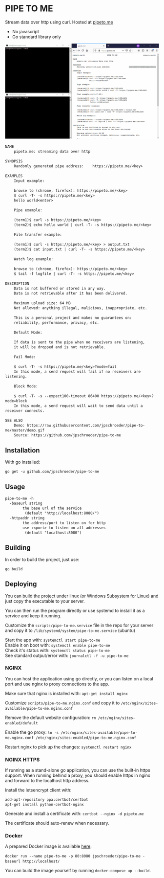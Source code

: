 
PIPE TO ME
==========

Stream data over http using curl.  Hosted at [pipeto.me](https://pipeto.me/)

- No javascript
- Go standard library only

![](demo.gif)

```
NAME
    pipeto.me: streaming data over http

SYNOPSIS
    Randomly generated pipe address:    https://pipeto.me/<key>

EXAMPLES
    Input example:

    browse to (chrome, firefox): https://pipeto.me/<key>
    $ curl -T- -s https://pipeto.me/<key>
    hello world<enter>

    Pipe example:

    (term1)$ curl -s https://pipeto.me/<key>
    (term2)$ echo hello world | curl -T- -s https://pipeto.me/<key>

    File transfer example:

    (term1)$ curl -s https://pipeto.me/<key> > output.txt
    (term2)$ cat input.txt | curl -T- -s https://pipeto.me/<key>

    Watch log example:

    browse to (chrome, firefox): https://pipeto.me/<key>
    $ tail -f logfile | curl -T- -s https://pipeto.me/<key>

DESCRIPTION
    Data is not buffered or stored in any way.
    Data is not retrievable after it has been delivered.

    Maximum upload size: 64 MB
    Not allowed: anything illegal, malicious, inappropriate, etc.

    This is a personal project and makes no guarantees on:
    reliability, performance, privacy, etc.

    Default Mode:

    If data is sent to the pipe when no receivers are listening, 
    it will be dropped and is not retrievable.

    Fail Mode: 

    $ curl -T- -s https://pipeto.me/<key>?mode=fail
    In this mode, a send request will fail if no receivers are listening.

    Block Mode:

    $ curl -T- -s --expect100-timeout 86400 https://pipeto.me/<key>?mode=block
    In this mode, a send request will wait to send data until a receiver connects.

SEE ALSO
    Demo: https://raw.githubusercontent.com/jpschroeder/pipe-to-me/master/demo.gif
    Source: https://github.com/jpschroeder/pipe-to-me
```

## Installation

With go installed:
```shell
go get -u github.com/jpschroeder/pipe-to-me
```

## Usage

```shell
pipe-to-me -h
  -baseurl string
        the base url of the service
         (default "http://localhost:8080/")
  -httpaddr string
        the address/port to listen on for http
        use :<port> to listen on all addresses
         (default "localhost:8080")
```

## Building

In order to build the project, just use:
```shell
go build
```

## Deploying

You can build the project under linux (or Windows Subsystem for Linux) and just copy the executable to your server.

You can then run the program directly or use systemd to install it as a service and keep it running.

Customize the `scripts/pipe-to-me.service` file in the repo for your server and copy it to `/lib/systemd/system/pipe-to-me.service` (ubuntu)

Start the app with: `systemctl start pipe-to-me`  
Enable it on boot with: `systemctl enable pipe-to-me`  
Check it's status with: `systemctl status pipe-to-me`  
See standard output/error with: `journalctl -f -u pipe-to-me`

### NGINX

You can host the application using go directly, or you can listen on a local port and use nginx to proxy connections to the app.

Make sure that nginx is installed with: `apt-get install nginx`

Customize `scripts/pipe-to-me.nginx.conf` and copy it to `/etc/nginx/sites-available/pipe-to-me.nginx.conf`

Remove the default website configuration: `rm /etc/nginx/sites-enabled/default`

Enable the go proxy: `ln -s /etc/nginx/sites-available/pipe-to-me.nginx.conf /etc/nginx/sites-enabled/pipe-to-me.nginx.conf`

Restart nginx to pick up the changes: `systemctl restart nginx`

### NGINX HTTPS

If running as a stand-alone go application, you can use the built-in https support.  When running behind a proxy, you should enable https in nginx and forward to the localhost http address.

Install the letsencrypt client with: 

```shell
add-apt-repository ppa:certbot/certbot
apt-get install python-certbot-nginx
```

Generate and install a certificate with: `certbot --nginx -d pipeto.me`

The certificate should auto-renew when necessary.

### Docker

A prepared Docker image is available [here](https://hub.docker.com/r/jpschroeder/pipe-to-me).

`docker run --name pipe-to-me -p 80:8080 jpschroeder/pipe-to-me -baseurl http://localhost/`

You can build the image yourself by running `docker-compose up --build`.
